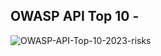## OWASP API Top 10 - 
![OWASP-API-Top-10-2023-risks](https://github.com/user-attachments/assets/18d7bcaa-3f67-48da-9859-1849cb3c88a8)











